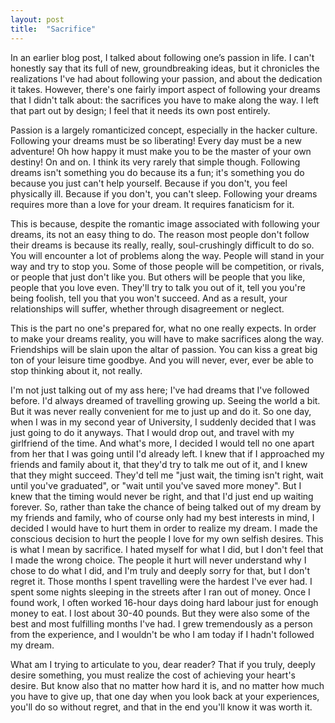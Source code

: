 ```yaml
---
layout: post
title:  "Sacrifice"
---
```


In an earlier blog post, I talked about following one’s passion in life.  I can't honestly say that its full of new, groundbreaking ideas, but it chronicles the realizations I've had about following your passion, and about the dedication it takes. However, there's one fairly import aspect of following your dreams that I didn't talk about: the sacrifices you have to make along the way.  I left that part out by design; I feel that it needs its own post entirely.

Passion is a largely romanticized concept, especially in the hacker culture.  Following your dreams must be so liberating!  Every day must be a new adventure!  Oh how happy it must make you to be the master of your own destiny!  On and on.  I think its very rarely that simple though.  Following dreams isn't something you do because its a fun; it's something you do because you just can't help yourself.  Because if you don't, you feel physically ill.  Because if you don't, you can't sleep.  Following your dreams requires more than a love for your dream.  It requires fanaticism for it.

This is because, despite the romantic image associated with following your dreams, its not an easy thing to do.  The reason most people don't follow their dreams is because its really, really, soul-crushingly difficult to do so.  You will encounter a lot of problems along the way.  People will stand in your way and try to stop you.  Some of those people will be competition, or rivals, or people that just don't like you.  But others will be people that you like, people that you love even.  They'll try to talk you out of it, tell you you're being foolish, tell you that you won't succeed.  And as a result, your relationships will suffer, whether through disagreement or neglect.

This is the part no one's prepared for, what no one really expects.  In order to make your dreams reality, you will have to make sacrifices along the way.  Friendships will be slain upon the altar of passion.  You can kiss a great big ton of your leisure time goodbye. And you will never, ever, ever be able to stop thinking about it, not really.

I'm not just talking out of my ass here; I've had dreams that I've followed before.  I'd always dreamed of travelling growing up.  Seeing the world a bit.  But it was never really convenient for me to just up and do it.  So one day, when I was in my second year of University, I suddenly decided that I was just going to do it anyways.  That I would drop out, and travel with my girlfriend of the time.  And what's more, I decided I would tell no one apart from her that I was going until I'd already left.  I knew that if I approached my friends and family about it, that they'd try to talk me out of it, and I knew that they might succeed.  They'd tell me "just wait, the timing isn't right, wait until you've graduated", or "wait until you've saved more money". But I knew that the timing would never be right, and that I'd just end up waiting forever.  So, rather than take the chance of being talked out of my dream by my friends and family, who of course only had my best interests in mind, I decided I would have to hurt them in order to realize my dream.  I made the conscious decision to hurt the people I love for my own selfish desires.  This is what I mean by sacrifice.  I hated myself for what I did, but I don't feel that I made the wrong choice.  The people it hurt will never understand why I chose to do what I did, and I'm truly and deeply sorry for that, but I don't regret it.  Those months I spent travelling were the hardest I've ever had.  I spent some nights sleeping in the streets after I ran out of money.  Once I found work, I often worked 16-hour days doing hard labour just for enough money to eat.  I lost about 30-40 pounds.  But they were also some of the best and most fulfilling months I've had.  I grew tremendously as a person from the experience, and I wouldn't be who I am today if I hadn't followed my dream.

What am I trying to articulate to you, dear reader?  That if you truly, deeply desire something, you must realize the cost of achieving your heart's desire.  But know also that no matter how hard it is, and no matter how much you have to give up, that one day when you look back at your experiences, you'll do so without regret, and that in the end you'll know it was worth it.


